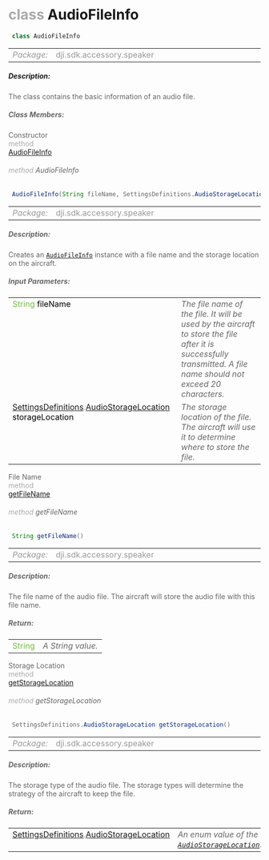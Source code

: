 <div class="article"><h1 ><font color="#AAA">class </font>AudioFileInfo</h1></div>

~~~java
 class AudioFileInfo 
~~~

<html><table class="table-supportedby"><tr valign="top"><td width=15%><font color="#999"><i>Package:</i></td><td width=85%><font color="#999">dji.sdk.accessory.speaker</td></tr></table></html>



##### Description:



<font color="#666">The class contains the basic information of an audio file.



##### Class Members:

<div class="api-row" id="djiaccessoryaggregation_djispeaker_djiaudiofileinfo_constructor"><div class="api-col left">Constructor</div><div class="api-col middle" style="color:#AAA">method</div><div class="api-col right"><a class="trigger" href="#djiaccessoryaggregation_djispeaker_djiaudiofileinfo_constructor_inline">AudioFileInfo</a></div></div><div class="inline-doc" id="djiaccessoryaggregation_djispeaker_djiaudiofileinfo_constructor_inline"

><div class="article"><h6 ><font color="#AAA">method </font>AudioFileInfo</h6></div>

~~~java
 AudioFileInfo(String fileName, SettingsDefinitions.AudioStorageLocation storageLocation) 
~~~

<html><table class="table-supportedby"><tr valign="top"><td width=15%><font color="#999"><i>Package:</i></td><td width=85%><font color="#999">dji.sdk.accessory.speaker</td></tr></table></html>



##### Description:



<font color="#666">Creates an <code><a href="/Components/AccessoryAggregation/DJIAccessoryAggregation_DJISpeaker_DJIAudioFileInfo.html#djiaccessoryaggregation_djispeaker_djiaudiofileinfo">AudioFileInfo</a></code> instance with a file name and the  storage location on the aircraft.



##### Input Parameters:

<html><table class="table-inline-parameters"><tr valign="top"><td><font color="#70BF41">String <font color="#000">fileName</td><td><font color="#666"><i>The file name of the file. It will be used by the aircraft to store the file  after it is successfully transmitted. A file name should not exceed 20 characters.</i></td></tr><tr valign="top"><td><font color="#70BF41"><a href="/Components/Camera/DJICamera_DJICameraSettingsDef.html#djicamera_djicamerasettingsdef">SettingsDefinitions</a>.<a href="/Components/Camera/DJIMediaManager_DJIMedia_DJIMediaFile.html#djimediamanager_djimedia_djimediafile_djiaudiostoragelocation">AudioStorageLocation</a> <font color="#000">storageLocation</td><td><font color="#666"><i>The storage location of the file. The aircraft will use it to determine where  to store the file.</i></td></tr></table></html></div>

<div class="api-row" id="djiaccessoryaggregation_djispeaker_djiaudiofileinfo_filename"><div class="api-col left">File Name</div><div class="api-col middle" style="color:#AAA">method</div><div class="api-col right"><a class="trigger" href="#djiaccessoryaggregation_djispeaker_djiaudiofileinfo_filename_inline">getFileName</a></div></div><div class="inline-doc" id="djiaccessoryaggregation_djispeaker_djiaudiofileinfo_filename_inline"

><div class="article"><h6 ><font color="#AAA">method </font>getFileName</h6></div>

~~~java
 String getFileName() 
~~~

<html><table class="table-supportedby"><tr valign="top"><td width=15%><font color="#999"><i>Package:</i></td><td width=85%><font color="#999">dji.sdk.accessory.speaker</td></tr></table></html>



##### Description:



<font color="#666">The file name of the audio file. The aircraft will store the audio file with this file name.



##### Return:

<html><table class="table-inline-parameters"><tr valign="top"><td><font color="#70BF41">String</td><td><font color="#666"><i>A String value.</i></td></tr></table></html></div>

<div class="api-row" id="djiaccessoryaggregation_djispeaker_djiaudiofileinfo_storagelocation"><div class="api-col left">Storage Location</div><div class="api-col middle" style="color:#AAA">method</div><div class="api-col right"><a class="trigger" href="#djiaccessoryaggregation_djispeaker_djiaudiofileinfo_storagelocation_inline">getStorageLocation</a></div></div><div class="inline-doc" id="djiaccessoryaggregation_djispeaker_djiaudiofileinfo_storagelocation_inline"

><div class="article"><h6 ><font color="#AAA">method </font>getStorageLocation</h6></div>

~~~java
 SettingsDefinitions.AudioStorageLocation getStorageLocation() 
~~~

<html><table class="table-supportedby"><tr valign="top"><td width=15%><font color="#999"><i>Package:</i></td><td width=85%><font color="#999">dji.sdk.accessory.speaker</td></tr></table></html>



##### Description:



<font color="#666">The storage type of the audio file. The storage types will determine the strategy of  the aircraft to keep the file.



##### Return:

<html><table class="table-inline-parameters"><tr valign="top"><td><font color="#70BF41"><a href="/Components/Camera/DJICamera_DJICameraSettingsDef.html#djicamera_djicamerasettingsdef">SettingsDefinitions</a>.<a href="/Components/Camera/DJIMediaManager_DJIMedia_DJIMediaFile.html#djimediamanager_djimedia_djimediafile_djiaudiostoragelocation">AudioStorageLocation</a></td><td><font color="#666"><i>An enum value of the <code><a href="/Components/Camera/DJIMediaManager_DJIMedia_DJIMediaFile.html#djimediamanager_djimedia_djimediafile_djiaudiostoragelocation">AudioStorageLocation</a></code>.</i></td></tr></table></html></div>


